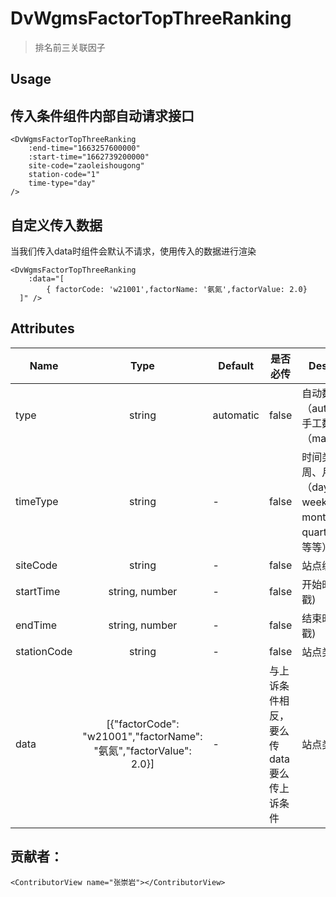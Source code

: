 # DvWgmsFactorTopThreeRanking 

> 排名前三关联因子

## Usage

## 传入条件组件内部自动请求接口
```vue
<DvWgmsFactorTopThreeRanking
    :end-time="1663257600000"
    :start-time="1662739200000"
    site-code="zaoleishougong"
    station-code="1"
    time-type="day"
/>

```

## 自定义传入数据
当我们传入data时组件会默认不请求，使用传入的数据进行渲染
```vue
<DvWgmsFactorTopThreeRanking 
    :data="[
        { factorCode: 'w21001',factorName: '氨氮',factorValue: 2.0}
  ]" />

```

## Attributes
| Name        |                               Type                               | Default   | 是否必传                   | Description                                    |
|-------------|:----------------------------------------------------------------:|-----------|------------------------|------------------------------------------------|
| type        |                              string                              | automatic | false                  | 自动数据（automatic）/ 手工数据（manual）                  |
| timeType    |                              string                              | -         | false                  | 时间类型 日、周、月、季、年（day、week、month、quarter、year 等等） |
| siteCode    |                              string                              | -         | false                  | 站点编码                                           |
| startTime   |                          string, number                          | -         | false                  | 开始时间 (时间戳)                                     |
| endTime     |                          string, number                          | -         | false                  | 结束时间(时间戳)                                      |
| stationCode |                              string                              | -         | false                  | 站点类型编码                                         |
| data        | [{"factorCode": "w21001","factorName": "氨氮","factorValue": 2.0}] | -         | 与上诉条件相反，要么传data要么传上诉条件 | 站点类型编码                                         |


## 贡献者：

```vue
<ContributorView name="张崇岩"></ContributorView>
```